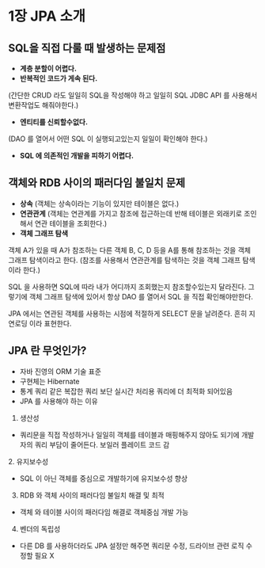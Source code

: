 # 1장 JPA 소개

## SQL을 직접 다룰 때 발생하는 문제점

* **계층 분할이 어렵다.**
* **반복적인 코드가 게속 된다.**

(간단한 CRUD 라도 일일히 SQL을 작성해야 하고 일일히 SQL JDBC API 를 사용해서 변환작업도 해줘야한다.)

* **엔티티를 신뢰할수없다.**

(DAO 를 열어서 어떤 SQL 이 실행되고있는지 일일이 확인해야 한다.)

* **SQL 에 의존적인 개발을 피하기 어렵다.**

## 객체와 RDB 사이의 패러다임 불일치 문제

* **상속** (객체는 상속이라는 기능이 있지만 테이블은 없다.)
* **연관관계** (객체는 연관계를 가지고 참조에 접근하는데 반해 테이블은 외래키로 조인해서 연관 테이블을 조회한다.)
* **객체 그래프 탐색**

객체 A가 있을 때 A가 참조하는 다른 객체 B, C, D 등을 A를 통해 참조하는 것을 객체 그래프 탐색이라고 한다. (참조를 사용해서 연관관계를 탐색하는 것을 객체 그래프 탐색이라 한다.)

SQL 을 사용하면 SQL에 따라 내가 어디까지 조회했는지 참조할수있는지 달라진다. 그렇기에 객체 그래프 탐색에 있어서 항상 DAO 를 열어서 SQL 을 직접 확인해야만한다.&#x20;

JPA 에서는 연관된 객체를 사용하는 시점에 적절하게 SELECT 문을 날려준다. 흔히 지연로딩 이라 표현한다.

## JPA 란 무엇인가?

* 자바 진영의 ORM 기술 표준
* 구현체는 Hibernate
* 통계 쿼리 같은 복잡한 쿼리 보단 실시간 처리용 쿼리에 더 최적화 되어있음
* JPA 를 사용해야 하는 이유

1. 생산성

* 쿼리문을 직접 작성하거나 일일히 객체를 테이블과 매핑해주지 않아도 되기에 개발자의 쿼리 부담이 줄어든다. 보일러 플레이트 코드 감

&#x20; 2\. 유지보수성

* SQL 이 아닌 객체를 중심으로 개발하기에 유지보수성 향상

3. RDB 와 객체 사이의 패러다임 불일치 해결 및 최적

* 객체 와 테이블 사이의 패러다임 해결로 객체중심 개발 가능

4. 벤더의 독립성

* 다른 DB 를 사용하더라도 JPA 설정만 해주면 쿼리문 수정, 드라이브 관련 로직 수정할 필요 X

